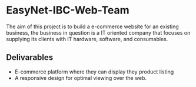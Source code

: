 # EasyNet-IBC-Web-Team

The aim of this project is to build a e-commerce website for an existing business, the business in question is a IT oriented company that focuses on supplying its clients with IT hardware, software, and consumables.

## Delivarables
* E-commerce platform where they can display they product listing
* A responsive design for optimal viewing over the web.
